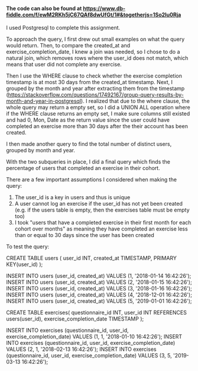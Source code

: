 #### The code can also be found at https://www.db-fiddle.com/f/ewM2RKh5jC67QAf8dwUfGt/1#&togetherjs=1So2Iu0Rja

I used Postgresql to complete this assignment.


To approach the query, I first drew out small examples on what the query would return. Then, to compare the created_at and exercise_completion_date, I knew a join was needed, so I chose to do a natural join, which removes rows where the user_id does not match, which means that user did not complete any exercise. 

Then I use the WHERE clause to check whether the exercise completion timestamp is at most 30 days from the created_at timestamp. Next, I grouped by the month and year after extracting them from the timestamp (https://stackoverflow.com/questions/17492167/group-query-results-by-month-and-year-in-postgresql). I realized that due to the where clause, the whole query may return a empty set, so I did a UNION ALL operation where if the WHERE clause returns an empty set, I make sure columns still existed and had 0, Mon, Date as the return value since the user could have completed an exercise more than 30 days after the their account has been created.

I then made another query to find the total number of distinct users, grouped by month and year. 

With the two subqueries in place, I did a final query which finds the percentage of users that completed an exercise in their cohort.



There are a few important assumptions I considered when making the query:
1. The user_id is a key in users and thus is unique
2. A user cannot log an exercise if the user_id has not yet been created (e.g. if the users table is empty, then the exercises table must be empty too)
3. I took "users that have a completed exercise in their first month for each cohort over months" as meaning they have completed an exercise less than or equal to 30 days since the user has been created


To test the query:

CREATE TABLE users (
  user_id INT,
  created_at TIMESTAMP,
  PRIMARY KEY(user_id)
);


INSERT INTO users (user_id, created_at) VALUES (1, '2018-01-14 16:42:26');
INSERT INTO users (user_id, created_at) VALUES (2, '2018-01-15 16:42:26');
INSERT INTO users (user_id, created_at) VALUES (3, '2018-01-16 16:42:26');
INSERT INTO users (user_id, created_at) VALUES (4, '2018-12-01 16:42:26');
INSERT INTO users (user_id, created_at) VALUES (5, '2019-01-01 16:42:26');

CREATE TABLE exercises(
  questionnaire_id INT,
  user_id INT REFERENCES users(user_id),
  exercise_completion_date TIMESTAMP
);

INSERT INTO exercises (questionnaire_id, user_id, exercise_completion_date) VALUES (1, 1, '2018-01-10 16:42:26');
INSERT INTO exercises (questionnaire_id, user_id, exercise_completion_date) VALUES (2, 1, '2018-02-13 16:42:26');
INSERT INTO exercises (questionnaire_id, user_id, exercise_completion_date) VALUES (3, 5, '2019-03-13 16:42:26');